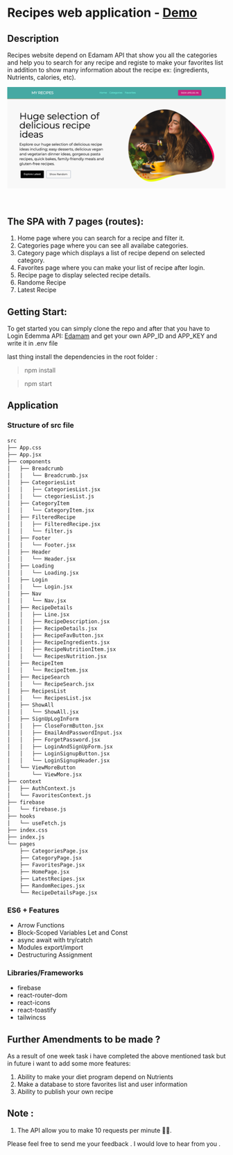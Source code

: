 # Recipes web application - <a href="https://adoring-lovelace-5d27bb.netlify.app/">Demo</a>

## Description

Recipes website depend on Edamam API that show you all the categories and help you to 
search for any recipe and registe to make your favorites list in addition to show many 
information about the recipe ex: (ingredients, Nutrients, calories, etc). 

<img  src='./public/img/home-page.jpg' >
<p>&nbsp;</p>

## The SPA with 7 pages (routes):

1. Home page where you can search for a recipe and filter it. 
2. Categories page where you can see all availabe categories.
3. Category page which displays a list of recipe depend on selected category.
4. Favorites page where you can make your list of recipe after login.
5. Recipe page to display selected recipe details.
6. Randome Recipe
7. Latest Recipe


## Getting Start:

To get started you can simply clone the repo and after that you have to Login Edemma
API: <a href="https://developer.edamam.com/edamam-docs-recipe-api-v1">Edamam</a> and 
get your own APP_ID and APP_KEY and write it in .env file

last thing install the dependencies in the root folder : 
> npm install 

> npm start 


## Application

### Structure of src file
```
src
├── App.css
├── App.jsx
├── components
│   ├── Breadcrumb
│   │   └── Breadcrumb.jsx
│   ├── CategoriesList
│   │   ├── CategoriesList.jsx
│   │   └── ctegoriesList.js
│   ├── CategoryItem
│   │   └── CategoryItem.jsx
│   ├── FilteredRecipe
│   │   ├── FilteredRecipe.jsx
│   │   └── filter.js
│   ├── Footer
│   │   └── Footer.jsx
│   ├── Header
│   │   └── Header.jsx
│   ├── Loading
│   │   └── Loading.jsx
│   ├── Login
│   │   └── Login.jsx
│   ├── Nav
│   │   └── Nav.jsx
│   ├── RecipeDetails
│   │   ├── Line.jsx
│   │   ├── RecipeDescription.jsx
│   │   ├── RecipeDetails.jsx
│   │   ├── RecipeFavButton.jsx
│   │   ├── RecipeIngredients.jsx
│   │   ├── RecipeNutritionItem.jsx
│   │   └── RecipesNutrition.jsx
│   ├── RecipeItem
│   │   └── RecipeItem.jsx
│   ├── RecipeSearch
│   │   └── RecipeSearch.jsx
│   ├── RecipesList
│   │   └── RecipesList.jsx
│   ├── ShowAll
│   │   └── ShowAll.jsx
│   ├── SignUpLogInForm
│   │   ├── CloseFormButton.jsx
│   │   ├── EmailAndPasswordInput.jsx
│   │   ├── ForgetPassword.jsx
│   │   ├── LoginAndSignUpForm.jsx
│   │   ├── LoginSignupButton.jsx
│   │   └── LoginSignupHeader.jsx
│   └── ViewMoreButton
│       └── ViewMore.jsx
├── context
│   ├── AuthContext.js
│   └── FavoritesContext.js
├── firebase
│   └── firebase.js
├── hooks
│   └── useFetch.js
├── index.css
├── index.js
└── pages
    ├── CategoriesPage.jsx
    ├── CategoryPage.jsx
    ├── FavoritesPage.jsx
    ├── HomePage.jsx
    ├── LatestRecipes.jsx
    ├── RandomRecipes.jsx
    └── RecipeDetailsPage.jsx
```

### ES6 + Features

* Arrow Functions
* Block-Scoped Variables Let and Const
* async await with try/catch
* Modules export/import
* Destructuring Assignment


### Libraries/Frameworks

* firebase
* react-router-dom
* react-icons
* react-toastify
* tailwincss



## Further Amendments to be made ?

As a result of one week task i have completed the above mentioned task but in future i want to add some more features:

1. Ability to make your diet program depend on Nutrients
2. Make a database to store favorites list and user information 
3. Ability to publish your own recipe

## Note : 
1. The API allow you to make 10 requests per minute :face_with_spiral_eyes:.


Please feel free to send me your feedback . I would love to hear from you . 





